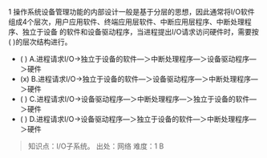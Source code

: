 1
操作系统设备管理功能的内部设计一般是基于分层的思想，因此通常将I/O软件组成4个层次，用户应用软件、终端应用层软件、中断应用层程序、中断处理程序、独立于设备
的软件和设备驱动程序，当进程提出I/O请求访问硬件时，需要按( )的层次结构进行。
- ( ) A.进程请求I/O->独立于设备的软件―＞中断处理程序―＞设备驱动程序―＞硬件
- (x) B.进程请求I/O->独立于设备的软件―＞设备驱动程序―＞中断处理程序―＞硬件
- ( ) C.进程请求I/O->设备驱动程序―＞中断处理程序―＞独立于设备的软件―＞硬件
- ( ) D.进程请求I/O->设备驱动程序―＞独立于设备的软件―＞中断处理程序―＞硬件

> 知识点：I/O子系统。
> 出处：网络
> 难度：1
> B
